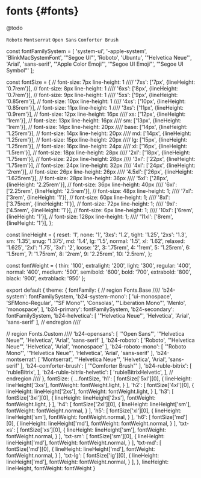 # fonts {#fonts}

@todo

`Roboto`
`Montserrat`
`Open Sans`
`Comforter Brush`


const fontFamilySystem = [
'system-ui',
'-apple-system',
'BlinkMacSystemFont',
'"Segoe UI"',
'Roboto',
'Ubuntu',
'"Helvetica Neue"',
'Arial',
'sans-serif',
'"Apple Color Emoji"',
'"Segoe UI Emoji"',
'"Segoe UI Symbol"'
];

const fontSize = {
// font-size: 7px line-height: 1 ////
'7xs': ['7px', {lineHeight: '0.7rem'}],
// font-size: 8px line-height: 1 ////
'6xs': ['8px', {lineHeight: '0.7rem'}],
// font-size: 9px line-height: 1 ////
'5xs': ['9px', {lineHeight: '0.85rem'}],
// font-size: 10px line-height: 1 ////
'4xs': ['10px', {lineHeight: '0.85rem'}],
// font-size: 11px line-height: 1 ////
'3xs': ['11px', {lineHeight: '0.9rem'}],
// font-size: 12px line-height: 16px ////
xs: ['12px', {lineHeight: '1rem'}],
// font-size: 13px line-height: 16px ////
sm: ['13px', {lineHeight: '1rem'}],
// font-size: 14px line-height: 20px ////
base: ['14px', {lineHeight: '1.25rem'}],
// font-size: 14px line-height: 20px ////
md: ['14px', {lineHeight: '1.25rem'}],
// font-size: 15px line-height: 20px ////
lg: ['15px', {lineHeight: '1.25rem'}],
// font-size: 16px line-height: 24px ////
xl: ['16px', {lineHeight: '1.5rem'}],
// font-size: 18px line-height: 28px ////
'2xl': ['18px', {lineHeight: '1.75rem'}],
// font-size: 22px line-height: 28px ////
'3xl': ['22px', {lineHeight: '1.75rem'}],
// font-size: 24px line-height: 32px ////
'4xl': ['24px', {lineHeight: '2rem'}],
// font-size: 26px line-height: 26px ////
'4.5xl': ['26px', {lineHeight: '1.625rem'}],
// font-size: 28px line-height: 36px ////
'5xl': ['28px', {lineHeight: '2.25rem'}],
// font-size: 36px line-height: 40px ////
'6xl': ['2.25rem', {lineHeight: '2.5rem'}],
// font-size: 48px line-height: 1; ////
'7xl': ['3rem', {lineHeight: '1'}],
// font-size: 60px line-height: 1; ////
'8xl': ['3.75rem', {lineHeight: '1'}],
// font-size: 72px line-height: 1; ////
'9xl': ['4.5rem', {lineHeight: '1'}],
// font-size: 6px line-height: 1; ////
'10xl': ['6rem', {lineHeight: '1'}],
// font-size: 128px line-height: 1; ////
'11xl': ['8rem', {lineHeight: '1'}],
};

const lineHeight = {
reset: '1',
none: '1',
'3xs': '1.2',
tight: '1.25',
'2xs': '1.3',
sm: '1.35',
snug: '1.375',
md: '1.4',
lg: '1.5',
normal: '1.5',
xl: '1.62',
relaxed: '1.625',
'2xl': '1.75',
'3xl': '2',
loose: '2',
3: '.75rem',
4: '1rem',
5: '1.25rem',
6: '1.5rem',
7: '1.75rem',
8: '2rem',
9: '2.25rem',
10: '2.5rem',
};

const fontWeight = {
thin: '100',
extralight: '200',
light: '300',
regular: '400',
normal: '400',
medium: '500',
semibold: '600',
bold: '700',
extrabold: '800',
black: '900',
extrablack: '950'
};

export default {
theme: {
fontFamily: {
// region Fonts.Base ////
'b24-system': fontFamilySystem,
'b24-system-mono': [
'ui-monospace',
'SFMono-Regular',
'"SF Mono"',
'Consolas',
'"Liberation Mono"',
'Menlo',
'monospace',
],
'b24-primary': fontFamilySystem,
'b24-secondary': fontFamilySystem,
'b24-helvetica': [
'"Helvetica Neue"',
'Helvetica',
'Arial',
'sans-serif'
],
// endregion ////

// region Fonts.Custom ////
		'b24-opensans': [
			'"Open Sans"',
			'"Helvetica Neue"',
			'Helvetica',
			'Arial',
			'sans-serif'
		],
		'b24-roboto': [
			'Roboto',
			'"Helvetica Neue"',
			'Helvetica',
			'Arial',
			'monospace'
		],
		'b24-roboto-mono': [
			'"Roboto Mono"',
			'"Helvetica Neue"',
			'Helvetica',
			'Arial',
			'sans-serif'
		],
		'b24-montserrat': [
			'Montserrat',
			'"Helvetica Neue"',
			'Helvetica',
			'Arial',
			'sans-serif'
		],
		'b24-comforter-brush': [
			'"Comforter Brush"'
		],
		'b24-ruble-bitrix': [
			'rubleBitrix',
		],
		'b24-ruble-bitrix-helvetic': [
			'rubleBitrixHelvetic',
		],
		// endregion ////
	},
	fontSize: {
		...fontSize,
		'h1': [
			fontSize['5xl'][0],
			{
				lineHeight: lineHeight['3xs'],
				fontWeight: fontWeight.light,
			}
		],
		'h2': [
			fontSize['4xl'][0],
			{
				lineHeight: lineHeight['2xs'],
				fontWeight: fontWeight.light,
			}
		],
		'h3': [
			fontSize['3xl'][0],
			{
				lineHeight: lineHeight['2xs'],
				fontWeight: fontWeight.light,
			}
		],
		'h4': [
			fontSize['2xl'][0],
			{
				lineHeight: lineHeight['sm'],
				fontWeight: fontWeight.normal,
			}
		],
		'h5': [
			fontSize['xl'][0],
			{
				lineHeight: lineHeight['sm'],
				fontWeight: fontWeight.normal,
			}
		],
		'h6': [
			fontSize['md'][0],
			{
				lineHeight: lineHeight['md'],
				fontWeight: fontWeight.normal,
			}
		],
		'txt-xs': [
			fontSize['xs'][0],
			{
				lineHeight: lineHeight['sm'],
				fontWeight: fontWeight.normal,
			}
		],
		'txt-sm': [
			fontSize['sm'][0],
			{
				lineHeight: lineHeight['md'],
				fontWeight: fontWeight.normal,
			}
		],
		'txt-md': [
			fontSize['md'][0],
			{
				lineHeight: lineHeight['md'],
				fontWeight: fontWeight.normal,
			}
		],
		'txt-lg': [
			fontSize['lg'][0],
			{
				lineHeight: lineHeight['md'],
				fontWeight: fontWeight.normal,
			}
		],
	},
	lineHeight: lineHeight,
	fontWeight: fontWeight
}